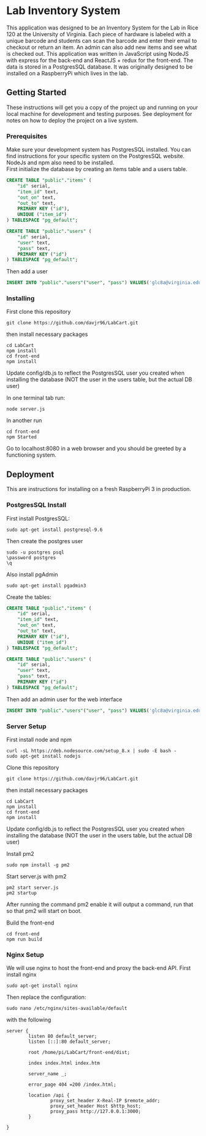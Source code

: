 # Lab Inventory System

This application was designed to be an Inventory System for the Lab in Rice 120 at the University of Virginia. Each piece of hardware is labeled with a unique barcode and students can scan the barcode and enter their email to checkout or return an item. An admin can also add new items and see what is checked out. This application was written in JavaScript using NodeJS with express for the back-end and ReactJS + redux for the front-end. The data is stored in a PostgresSQL database. It was originally designed to be installed on a RaspberryPi which lives in the lab.

## Getting Started

These instructions will get you a copy of the project up and running on your local machine for development and testing purposes. See deployment for notes on how to deploy the project on a live system.

### Prerequisites

Make sure your development system has PostgresSQL installed. You can find instructions for your specific system on the PostgresSQL website.
NodeJs and npm also need to be installed.  
First initialize the database by creating an items table and a users table.

```SQL
CREATE TABLE "public"."items" (
    "id" serial,
    "item_id" text,
    "out_on" text,
    "out_to" text,
    PRIMARY KEY ("id"),
    UNIQUE ("item_id")
) TABLESPACE "pg_default";

```
```SQL
CREATE TABLE "public"."users" (
    "id" serial,
    "user" text,
    "pass" text,
    PRIMARY KEY ("id")
) TABLESPACE "pg_default";
```
Then add a user
```SQL
INSERT INTO "public"."users"("user", "pass") VALUES('glc8a@virginia.edu', 'secret') RETURNING "id", "user", "pass";
```

### Installing

First clone this repository
```
git clone https://github.com/davjr96/LabCart.git
```

then install necessary packages
```
cd LabCart
npm install
cd front-end
npm install
```

Update config/db.js to reflect the PostgresSQL user you created when installing the database (NOT the user in the users table, but the actual DB user)

In one terminal tab run:
```
node server.js
```
In another run
```
cd front-end
npm Started
```

Go to localhost:8080 in a web browser and you should be greeted by a functioning system.



## Deployment

This are instructions for installing on a fresh RaspberryPi 3 in production.

### PostgresSQL Install
First install PostgresSQL:
```
sudo apt-get install postgresql-9.6
```
Then create the postgres user
```
sudo -u postgres psql
\password postgres
\q
```

Also install pgAdmin
```
sudo apt-get install pgadmin3
```
Create the tables:
```SQL
CREATE TABLE "public"."items" (
    "id" serial,
    "item_id" text,
    "out_on" text,
    "out_to" text,
    PRIMARY KEY ("id"),
    UNIQUE ("item_id")
) TABLESPACE "pg_default";

```
```SQL
CREATE TABLE "public"."users" (
    "id" serial,
    "user" text,
    "pass" text,
    PRIMARY KEY ("id")
) TABLESPACE "pg_default";
```
Then add an admin user for the web interface
```SQL
INSERT INTO "public"."users"("user", "pass") VALUES('glc8a@virginia.edu', 'secret') RETURNING "id", "user", "pass";
```

### Server Setup
First install node and npm
```
curl -sL https://deb.nodesource.com/setup_8.x | sudo -E bash -
sudo apt-get install nodejs
```
Clone this repository
```
git clone https://github.com/davjr96/LabCart.git
```

then install necessary packages
```
cd LabCart
npm install
cd front-end
npm install
```

Update config/db.js to reflect the PostgresSQL user you created when installing the database (NOT the user in the users table, but the actual DB user)

Install pm2
```
sudo npm install -g pm2
```
Start server.js with pm2
```
pm2 start server.js
pm2 startup
```
After running the command pm2 enable it will output a command, run that so that pm2 will start on boot.

Build the front-end
```
cd front-end
npm run build
```

### Nginx Setup
We will use nginx to host the front-end and proxy the back-end API.
First install nginx
```
sudo apt-get install nginx
```
Then replace the configuration:
```
sudo nano /etc/nginx/sites-available/default
```
with the following
```nginx
server {
        listen 80 default_server;
        listen [::]:80 default_server;

        root /home/pi/LabCart/front-end/dist;

        index index.html index.htm

        server_name _;

        error_page 404 =200 /index.html;

        location /api {
                proxy_set_header X-Real-IP $remote_addr;
                proxy_set_header Host $http_host;
                proxy_pass http://127.0.0.1:3000;
        }

}
```

